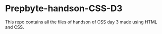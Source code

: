 # Prepbyte-handson-CSS-D3
This repo contains all the files of handson of CSS day 3 made using HTML and CSS.
